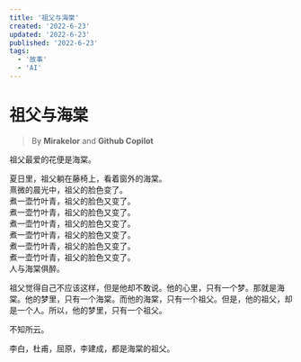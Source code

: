 ```yaml
---
title: '祖父与海棠'
created: '2022-6-23'
updated: '2022-6-23'
published: '2022-6-23'
tags:
  - '故事'
  - 'AI'
---
```


# 祖父与海棠

> By **Mirakelor** and **Github Copilot**

祖父最爱的花便是海棠。

夏日里，祖父躺在藤椅上，看着窗外的海棠。  
熹微的晨光中，祖父的脸色变了。  
煮一壶竹叶青，祖父的脸色又变了。  
煮一壶竹叶青，祖父的脸色又变了。  
煮一壶竹叶青，祖父的脸色又变了。  
煮一壶竹叶青，祖父的脸色又变了。  
煮一壶竹叶青，祖父的脸色又变了。  
煮一壶竹叶青，祖父的脸色又变了。  
人与海棠俱醉。

祖父觉得自己不应该这样，但是他却不敢说。他的心里，只有一个梦。那就是海棠。他的梦里，只有一个海棠。而他的海棠，只有一个祖父。但是，他的祖父，却是一个人。所以，他的梦里，只有一个祖父。

不知所云。

李白，杜甫，屈原，李建成，都是海棠的祖父。
